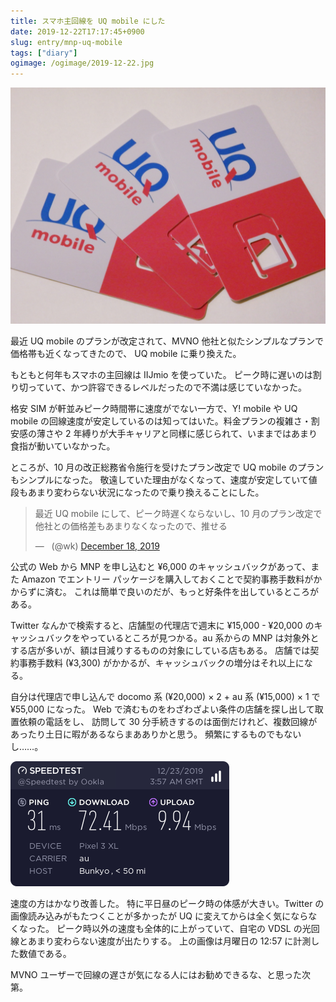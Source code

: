 ```yaml
---
title: スマホ主回線を UQ mobile にした
date: 2019-12-22T17:17:45+0900
slug: entry/mnp-uq-mobile
tags: ["diary"]
ogimage: /ogimage/2019-12-22.jpg
---
```


![](./SIM.JPG)

最近 UQ mobile のプランが改定されて、MVNO 他社と似たシンプルなプランで価格帯も近くなってきたので、
UQ mobile に乗り換えた。

もともと何年もスマホの主回線は IIJmio を使っていた。
ピーク時に遅いのは割り切っていて、かつ許容できるレベルだったので不満は感じていなかった。

格安 SIM が軒並みピーク時間帯に速度がでない一方で、Y! mobile や UQ mobile
の回線速度が安定しているのは知ってはいた。料金プランの複雑さ・割安感の薄さや
2 年縛りが大手キャリアと同様に感じられて、いままではあまり食指が動いていなかった。

ところが、10 月の改正総務省令施行を受けたプラン改定で UQ mobile のプランもシンプルになった。
敬遠していた理由がなくなって、速度が安定していて値段もあまり変わらない状況になったので乗り換えることにした。

<blockquote class="twitter-tweet" data-dnt="true"><p lang="ja" dir="ltr">最近 UQ mobile にして、ピーク時遅くならないし、10 月のプラン改定で他社との価格差もあまりなくなったので、推せる</p>&mdash; ឵឵ ឵ (@wk) <a href="https://twitter.com/wk/status/1207281628629762048?ref_src=twsrc%5Etfw">December 18, 2019</a></blockquote>

公式の Web から MNP を申し込むと ¥6,000 のキャッシュバックがあって、また Amazon
でエントリー パッケージを購入しておくことで契約事務手数料がかからずに済む。
これは簡単で良いのだが、もっと好条件を出しているところがある。

Twitter なんかで検索すると、店舗型の代理店で週末に ¥15,000 - ¥20,000
のキャッシュバックをやっているところが見つかる。au 系からの MNP
は対象外とする店が多いが、額は目減りするものの対象にしている店もある。
店舗では契約事務手数料 (¥3,300) がかかるが、キャッシュバックの増分はそれ以上になる。

自分は代理店で申し込んで docomo 系 (¥20,000) × 2 + au 系 (¥15,000) × 1 で ¥55,000 になった。
Web で済むものをわざわざよい条件の店舗を探し出して取置依頼の電話をし、
訪問して 30 分手続きするのは面倒だけれど、複数回線があったり土日に暇があるならまあありかと思う。
頻繁にするものでもないし……。

[![](./5591754607.png)](https://www.speedtest.net/result/a/5591754607)

速度の方はかなり改善した。
特に平日昼のピーク時の体感が大きい。Twitter の画像読み込みがもたつくことが多かったが
UQ に変えてからは全く気にならなくなった。
ピーク時以外の速度も全体的に上がっていて、自宅の VDSL の光回線とあまり変わらない速度が出たりする。
上の画像は月曜日の 12:57 に計測した数値である。

MVNO ユーザーで回線の遅さが気になる人にはお勧めできるな、と思った次第。
